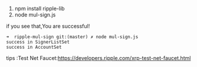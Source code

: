 1. npm install ripple-lib
2. node mul-sign.js

if you see that,You are successful! 
```shell
➜  ripple-mul-sign git:(master) ✗ node mul-sign.js
success in SignerListSet
success in AccountSet
```
tips :Test Net Faucet:https://developers.ripple.com/xrp-test-net-faucet.html

